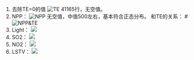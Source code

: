 1. 去除TE=0的值
![TE](http://ww4.sinaimg.cn/large/006y8lVajw1fbkbgj08xxj31hg0yy7f0.jpg)
41165行，无空值。
2. NPP：
![NPP](http://ww3.sinaimg.cn/large/006y8lVajw1fbkazm2x9wj31ik0yck7x.jpg)
无空值，中值500左右，基本符合正态分布。
和TE的关系：
#![NPP&TE]()
3. Light：
![](http://ww2.sinaimg.cn/large/006y8lVajw1fbkbqo9qv9j31hg0yy7f0.jpg)
4. SO2：
![](http://ww1.sinaimg.cn/large/006y8lVajw1fbkbmcd065j31i60y8wqv.jpg)
5. NO2：
![](http://ww4.sinaimg.cn/large/006y8lVajw1fbkbnms7vij31jg0yq7ii.jpg)
6. LSTV：
![](http://ww1.sinaimg.cn/large/006y8lVajw1fbkboz8omvj31ke0yinbl.jpg)







